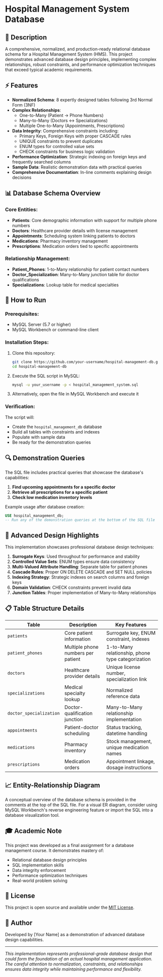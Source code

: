 # Hospital Management System Database

## 🏥 Description
A comprehensive, normalized, and production-ready relational database schema for a Hospital Management System (HMS). This project demonstrates advanced database design principles, implementing complex relationships, robust constraints, and performance optimization techniques that exceed typical academic requirements.

## ⚡ Features
- **Normalized Schema**: 8 expertly designed tables following 3rd Normal Form (3NF)
- **Complex Relationships**: 
  - One-to-Many (Patient → Phone Numbers)
  - Many-to-Many (Doctors ↔ Specializations)
  - Multiple One-to-Many (Appointments, Prescriptions)
- **Data Integrity**: Comprehensive constraints including:
  - Primary Keys, Foreign Keys with proper CASCADE rules
  - UNIQUE constraints to prevent duplicates
  - ENUM types for controlled value sets
  - CHECK constraints for business logic validation
- **Performance Optimization**: Strategic indexing on foreign keys and frequently searched columns
- **Sample Data**: Realistic demonstration data with practical queries
- **Comprehensive Documentation**: In-line comments explaining design decisions

## 📊 Database Schema Overview

### Core Entities:
- **Patients**: Core demographic information with support for multiple phone numbers
- **Doctors**: Healthcare provider details with license management
- **Appointments**: Scheduling system linking patients to doctors
- **Medications**: Pharmacy inventory management
- **Prescriptions**: Medication orders tied to specific appointments

### Relationship Management:
- **Patient_Phones**: 1-to-Many relationship for patient contact numbers
- **Doctor_Specialization**: Many-to-Many junction table for doctor qualifications
- **Specializations**: Lookup table for medical specialties

## 🚀 How to Run

### Prerequisites:
- MySQL Server (5.7 or higher)
- MySQL Workbench or command-line client

### Installation Steps:
1. Clone this repository:
   ```bash
   git clone https://github.com/your-username/hospital-management-db.git
   cd hospital-management-db
   ```

2. Execute the SQL script in MySQL:
   ```bash
   mysql -u your_username -p < hospital_management_system.sql
   ```

3. Alternatively, open the file in MySQL Workbench and execute it

### Verification:
The script will:
- Create the `hospital_management_db` database
- Build all tables with constraints and indexes
- Populate with sample data
- Be ready for the demonstration queries

## 🔍 Demonstration Queries

The SQL file includes practical queries that showcase the database's capabilities:

1. **Find upcoming appointments for a specific doctor**
2. **Retrieve all prescriptions for a specific patient**
3. **Check low medication inventory levels**

Example usage after database creation:
```sql
USE hospital_management_db;
-- Run any of the demonstration queries at the bottom of the SQL file
```

## 🎯 Advanced Design Highlights

This implementation showcases professional database design techniques:

1. **Surrogate Keys**: Used throughout for performance and stability
2. **Controlled Value Sets**: ENUM types ensure data consistency
3. **Multi-Valued Attribute Handling**: Separate table for patient phones
4. **Cascade Rules**: Proper ON DELETE CASCADE and SET NULL policies
5. **Indexing Strategy**: Strategic indexes on search columns and foreign keys
6. **Domain Validation**: CHECK constraints prevent invalid data
7. **Junction Tables**: Proper implementation of Many-to-Many relationships

## 📋 Table Structure Details

| Table | Description | Key Features |
|-------|-------------|--------------|
| `patients` | Core patient information | Surrogate key, ENUM constraint, indexes |
| `patient_phones` | Multiple phone numbers per patient | 1-to-Many relationship, phone type categorization |
| `doctors` | Healthcare provider details | Unique license number, specialization link |
| `specializations` | Medical specialty lookup | Normalized reference data |
| `doctor_specialization` | Doctor-qualification junction | Many-to-Many relationship implementation |
| `appointments` | Patient-doctor scheduling | Status tracking, datetime handling |
| `medications` | Pharmacy inventory | Stock management, unique medication names |
| `prescriptions` | Medication orders | Appointment linkage, dosage instructions |

## 📈 Entity-Relationship Diagram

A conceptual overview of the database schema is provided in the comments at the top of the SQL file. For a visual ER diagram, consider using MySQL Workbench's reverse engineering feature or import the SQL into a database visualization tool.

## 🎓 Academic Note

This project was developed as a final assignment for a database management course. It demonstrates mastery of:
- Relational database design principles
- SQL implementation skills
- Data integrity enforcement
- Performance optimization techniques
- Real-world problem solving

## 📝 License

This project is open source and available under the [MIT License](LICENSE).

## 👥 Author

Developed by [Your Name] as a demonstration of advanced database design capabilities.

---

*This implementation represents professional-grade database design that could form the foundation of an actual hospital management application. The careful attention to normalization, constraints, and relationships ensures data integrity while maintaining performance and flexibility.*
